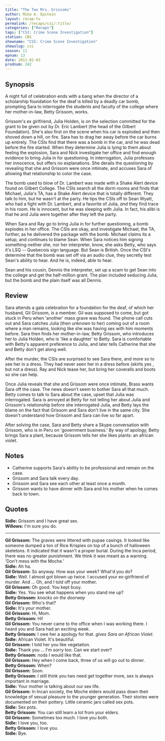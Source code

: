 ```yaml
---
title: "The Two Mrs. Grissoms"
author: Mika A. Epstein
layout: recap-tv
permalink: /recaps/csi/:title/
categories: ["Recaps"]
tags: ["CSI: Crime Scene Investigation"]
station: CBS
showname: "CSI: Crime Scene Investigation"
showslug: csi
season: 11  
epnum: 13  
date: 2011-02-03
prodnum: 242  
---
```


## Synopsis

A night full of celebration ends with a bang when the director of a scholarship foundation for the deaf is killed by a deadly car bomb, prompting Sara to interrogate the students and faculty of the college where her mother-in-law, Betty Grissom, works.

Grissom's ex girlfriend, Julia Holden, is on the selection committed for the grant to be given out by Dr. Eric Lambert (the head of the Gilbert Foundation). She's also first on the scene when his car is exploded and then shoved down a hill, on fire. Sara has to drag her away before the car burns up entirely. The CSIs find that there was a bomb in the car, and he was dead before the fire started. When they determine Julia is lying to them about feeling the explosion, Sara and Nick investigate her office and find enough evidence to bring Julia in for questioning. In interrogation, Julia professes her innocence, but offers no explanations. She derails the questioning by revealing that she and Grissom were once intimate, and accuses Sara of allowing that relationship to color the case.

The bomb used to blow of Dr. Lambert was made with a Shake Alert device found on Gilbert College. The CSIs search all the dorm rooms and finds that Michael, Julia's TA, has a Shake Alert device that is totally different. They talk to him, but he wasn't at the party. He tips the CSIs off to Sean Wyatt, who had a fight with Dr. Lambert, and a favorite of Julia, *and* they find trace in his room. He is innocent, but he was sleeping with Julia. In fact, his alibi is that he and Julia were together after they left the party.

When Sara and Ray go to bring Julia in for further questioning, a bomb explodes in her office. The CSIs are okay, and investigate Michael, the TA, further, as he delivered the package with the bomb. Michael claims its a setup, and continues to blame Sean. When Sara notices him signing something neither she, nor her interpreter, know, she asks Betty, who says it's LSQ -- Quebecois sign language. But Sean is British. Once the CSI's determine that the bomb was set off via an audio clue, they secretly test Sean's ability to hear. And he is, indeed, able to hear.

Sean and his cousin, Dennis the interpreter, set up a scam to get Sean into the college and get the half-million grant. The plan included seducing Julia, but the bomb and the plain itself was all Dennis.

## Review

Sara attends a gala celebration for a foundation for the deaf, of which her husband, Gil Grissom, is a member. Gil was supposed to come, but got stuck in Peru when 'another' mass grave was found. The phone call cuts out and Sara catches Julia (then unknown to her) coming out of a room where a man remains, looking like she was having sex with him moments before. Sara then finds her mother-in-law, Betty Grissom, who introduces her to Julia Holden, who is 'like a daughter' to Betty. Sara is comfortable with Betty's apparent preference to Julia, and later tells Catherine that she and Betty don't get along well.

After the murder, the CSIs are surprised to see Sara there, and more so to see her in a dress. They had never seen her in a dress before (skirts yes , but not a dress). Ray and Nick tease her, but bring her coveralls and boots so she can help.

Once Julia reveals that she and Grissom were once intimate, Brass wants Sara off the case. The news doesn't seem to bother Sara all that much. Betty comes to talk to Sara about the case, upset that Julia was interrogated. Sara is annoyed at Betty for not telling her about Julia and Grissom's relationship before she interrogated Julia, and Betty lays the blame on the fact that Grissom and Sara don't live in the same city. She doesn't understand how Grissom and Sara can live so far apart.

After solving the case, Sara and Betty share a Skype conversation with Grissom, who is in Peru on 'government business.' By way of apology, Betty brings Sara a plant, because Grissom tells her she likes plants: an african violet.

## Notes

* Catherine supports Sara's ability to be professional and remain on the case.  
* Grissom and Sara talk every day.  
* Grissom and Sara see each other at least once a month.  
* Grissom wants to have dinner with Sara and his mother when he comes back to town.

## Quotes

**Sidle:** Grissom and I have great sex.  
**Willows:** I'm sure you do.

- - -

**Gil Grissom:** The graves were littered with pupae casings. It looked like someone dumped a ton of Rice Krispies on top of a bunch of halloween skeletons. It indicated that it wasn't a proper burial. During the Inca period, there was no greater punishment. We think it was meant as a warning. 'Don't mess with the Moche.'  
**Sidle:** Ah ha.  
**Gil Grissom:** So anyway. How was your week? What'd you do?  
**Sidle:** Well. I almost got blown up twice. I accused your ex-girlfriend of murder. And ... Oh, and I told off your mother.  
**Gil Grissom:** Oh good. You kept busy.  
**Sidle:** Yes. You see what happens when you stand me up?  
**Betty Grissom:** _knocks on the doorway_  
**Gil Grissom:** Who's that?  
**Sidle:** It's your mother.  
**Gil Grissom:** Hi, Mom.  
**Betty Grissom:** Hi!  
**Gil Grissom:** You never came to the office when I was working there. I heard you and Sara had an exciting week.  
**Betty Grissom:** I owe her a apology for that. _gives Sara an African Violet._  
**Sidle:** African Violet. It's beautiful.  
**Gil Grissom:** I told her you like vegetation.  
**Sidle:** Thank you ... I'm sorry too. Can we start over?  
**Betty Grissom:** nods I would like that.  
**Gil Grissom:** Hey when I come back, three of us will go out to dinner.  
**Betty Grissom:** When?  
**Gil Grissom:** Soon.  
**Betty Grissom:** I still think you two need get together more, sex is always important in marriage.  
**Sidle:** Your mother is talking about our sex life.  
**Gil Grissom:** In Incan society, the Moche elders would pass down their knowledge of sexual pleasure to the younger generation. Their stories were documented on their pottery. Little ceramic jars called sex pots.  
**Sidle:** Sex pots.  
**Betty Grissom:** You can still learn a lot from your elders.  
**Gil Grissom:** Sometimes too much. I love you both.  
**Sidle:** I love you, too.  
**Betty Grissom:** I love you.  
**Sidle:** Bye.
